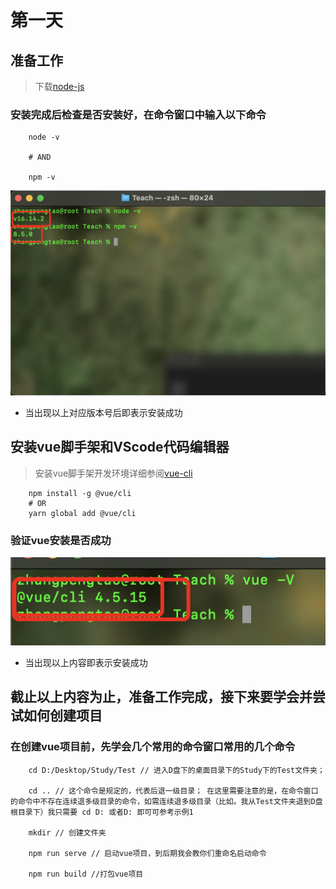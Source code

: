 # 第一天

## 准备工作

> 下载[node-js](https://nodejs.org/en/download)

### 安装完成后检查是否安装好，在命令窗口中输入以下命令

```
    node -v

    # AND

    npm -v
```

![node安装完成](./Images/node.png)

- 当出现以上对应版本号后即表示安装成功

## 安装vue脚手架和VScode代码编辑器

> 安装vue脚手架开发环境详细参阅[vue-cli](https://cli.vuejs.org)

```
    npm install -g @vue/cli
    # OR
    yarn global add @vue/cli
```

### 验证vue安装是否成功

![vue安装完成](./Images/vue.png)

- 当出现以上内容即表示安装成功

## 截止以上内容为止，准备工作完成，接下来要学会并尝试如何创建项目

### 在创建vue项目前，先学会几个常用的命令窗口常用的几个命令

```
    cd D:/Desktop/Study/Test // 进入D盘下的桌面目录下的Study下的Test文件夹；

    cd .. // 这个命令是规定的，代表后退一级目录； 在这里需要注意的是，在命令窗口的命令中不存在连续退多级目录的命令，如需连续退多级目录（比如。我从Test文件夹退到D盘根目录下）我只需要 cd D: 或者D: 即可可参考示例1

    mkdir // 创建文件夹

    npm run serve // 启动vue项目，到后期我会教你们重命名启动命令

    npm run build //打包vue项目

```